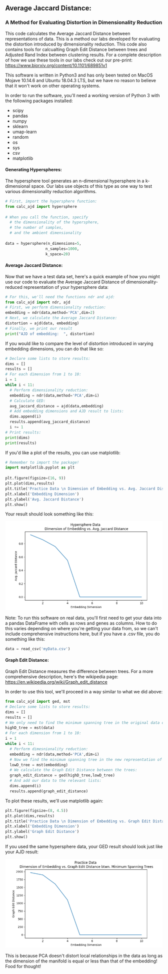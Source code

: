 ## Average Jaccard Distance:  
### A Method for Evaluating Distortion in Dimensionality Reduction

This code calculates the Average Jaccard Distance between representations of data.  This is a method our labs developed for evaluating the distortion introduced by dimensionality reduction. This code also contains tools for calcualting Graph Edit Distance between trees and Adjusted Rand Index between clustering results.  For a complete description of how we use these tools in our labs check out our pre-print:
https://www.biorxiv.org/content/10.1101/689851v1

This software is written in Python3 and has only been tested on MacOS Mojave 10.14.6 and Ubuntu
18.04.3 LTS, but we have no reason to believe that it won't work on other operating systems.

In order to run the software, you'll need a working version of Python 3 with the following packages installed:

- scipy
- pandas
- numpy
- sklearn
- umap-learn
- random
- os
- sys
- csv
- matplotlib

#### Generating Hyperspheres:

The hypersphere tool generates an n-dimensional hypersphere in a k-dimensional space.  Our labs use objects of this type as one way to test various dimensionality reduction algorithms.

```python
# First, import the hypersphere function:
from calc_ajd import hypersphere

# When you call the function, specify
  # the dimensionality of the hypersphere,
  # the number of samples,
  # and the ambient dimensionality

data = hypersphere(n_dimensions=5,
                  n_samples=1000,
                  k_space=20)

```

#### Average Jaccard Distance:

Now that we have a test data set, here's a quick example of how you might use our code to evaluate the Average Jaccard Distance of dimensionality-reduced representation of your hypersphere data:

```python
# For this, we'll need the functions ndr and ajd:
from calc_ajd import ndr, ajd
# First, we perform dimensionality reduction:
embedding = ndr(data,method='PCA',dim=2)
# Next, we calculate the Average Jaccard Distance:
distortion = ajd(data, embedding)
# Finally, we print our result
print("AJD of embedding:  ", distortion)
```

If you would like to compare the level of distortion introduced in varying embedding dimensions, you can do that like so:

```python
# Declare some lists to store results:
dims = []
results = []
# For each dimension from 1 to 10:
i = 1
while i < 11:
  # Perform dimensionality reduction:
  embedding = ndr(data,method='PCA',dim=i)
  # Calculate GED:
  avg_jaccard_distance = ajd(data,embedding)
  # Add embedding dimensions and AJD result to lists:
  dims.append(i)
  results.append(avg_jaccard_distance)
  i += 1
# Print results:
print(dims)
print(results)
```





If you'd like a plot of the results, you can use matplotlib:

```python
# Remember to import the package!
import matplotlib.pyplot as plt

plt.figure(figsize=(16, 9))
plt.plot(dims,results)
plt.title('Practice Data \n Dimension of Embedding vs. Avg. Jaccard Distance')
plt.xlabel('Embedding Dimension')
plt.ylabel('Avg. Jaccard Distance')
plt.show()
```
Your result should look something like this:

![Image of AJD Result](sample_result_1.png)


Note: To run this software on real data, you'll first need to get your data into a pandas DataFrame with cells as rows and genes as columns.  How to do this varies depending on where you're getting your data from, so we can't include comprehensive instructions here, but if you have a .csv file, you do something like this:

```python
data = read_csv('myData.csv')
```
#### Graph Edit Distance:

Graph Edit Distance measures the difference between  trees.  For a more comprehensive description, here's the wikipedia page: https://en.wikipedia.org/wiki/Graph_edit_distance  

In order to use this tool, we'll proceed in a way similar to what we did above:

```python
from calc_ajd import ged, mst
# Declare some lists to store results:
dims = []
results = []
# We only need to find the minimum spanning tree in the original data once:
highD_tree = mst(data)  
# For each dimension from 1 to 10:
i = 1
while i < 11:
  # Perform dimesnionality reduction:
  embedding = ndr(data,method='PCA',dim=i)
  # Now we find the minimum spanning tree in the new representation of the data:
  lowD_tree = mst(embedding)
  # We calculate the Graph Edit Distance between the trees:
  graph_edit_distance = ged(highD_tree,lowD_tree)
  # And add our data to the relevant lists:
  dims.append(i)
  results.append(graph_edit_distance)
```

To plot these results, we'll use matplotlib again:

```python
plt.figure(figsize=(8, 4.5))
plt.plot(dims,results)
plt.title('Practice Data \n Dimension of Embedding vs. Graph Edit Distance btwn. Minimum Spanning Trees')
plt.xlabel('Embedding Dimension')
plt.ylabel('Graph Edit Distance')
plt.show()
```

If you used the same hypersphere data, your GED result should look just like your AJD result:


![Image of GED Result](sample_result_2.png)

This is because PCA doesn't distort local relationships in the data as long as the dimension of the manifold is equal or less than that of the embedding!  Food for thought!
